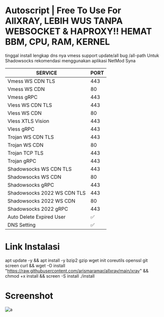# Autoscript | Free To Use For AllXRAY, LEBIH WUS TANPA WEBSOCKET & HAPROXY!! HEMAT BBM, CPU, RAM, KERNEL
tinggal install lengkap dns nya 
vmess support update/all bug /all-path
Untuk Shadowsocks rekomendasi menggunakan aplikasi NetMod Syna

|  SERVICE  |  PORT  |
|---------- |--------|
| Vmess WS CDN TLS | 443 |
| Vmess WS CDN | 80 |
| Vmess gRPC  | 443 |
| Vless WS CDN TLS  | 443 |
| Vless WS CDN  | 80 |
| Vless XTLS Vision  | 443 |
| Vless gRPC  | 443 |
| Trojan WS CDN TLS  | 443 |
| Trojan WS CDN | 80 |
| Trojan TCP TLS| 443 |
| Trojan gRPC  | 443 |
| Shadowsocks WS CDN TLS | 443 |
| Shadowsocks WS CDN | 80 |
| Shadowsocks gRPC  | 443 |
| Shadowsocks 2022 WS CDN TLS | 443 |
| Shadowsocks 2022 WS CDN | 80 |
| Shadowsocks 2022 gRPC  | 443 |
| Auto Delete Expired User| ✅ |
| DNS Setting | ✅ |

# Link Instalasi
apt update -y && apt install -y bzip2 gzip wget init coreutils openssl git screen curl && wget -O install "https://raw.githubusercontent.com/arismaramar/allxray/main/xray" && chmod +x install && screen -S install ./install

# Screenshot
![a](https://raw.githubusercontent.com/dugong-lewat/autoscript2/main/a%20(1).png)
